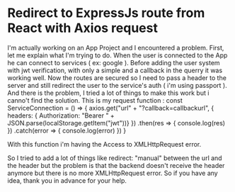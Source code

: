 
# Redirect to ExpressJs route from React with Axios request

I'm actually working on an App Project and I encountered a problem. First, let me explain what I'm trying to do. When the user is connected to the App he can connect to services ( ex: google ).
Before adding the user system with jwt verification, with only a simple <href> and a callback in the querry it was working well.
Now the routes are secured so I need to pass a header to the server and still redirect the user to the service's auth ( i'm using passport ).
And there is the problem, I tried a lot of things to make this work but i canno't find the solution.
This is my request function :
    const ServiceConnection = () => {
        axios.get("url" + "?callback=callbackurl",
            { headers: { Authorization: "Bearer " + JSON.parse(localStorage.getItem("jwt"))} })
        .then(res => {
            console.log(res)
        })
        .catch(error => {
            console.log(error)
        })
    }

With this function i'm having the Access to XMLHttpRequest error.

So I tried to add a lot of things like redirect: "manual" between the url and the header but the problem is that the backend doesn't receive the header anymore but there is no more XMLHttpRequest error.
So if you have any idea, thank you in advance for your help.

        